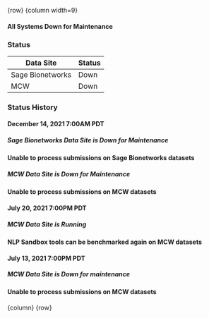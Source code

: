 <!-- markdownlint-disable no-inline-html -->
<!-- markdownlint-disable-next-line first-line-h1 -->
{row}
{column width=9}

<div class="alert alert-success">
<!-- <h4>All Systems Operational</h4> -->
<h4>All Systems Down for Maintenance</h4>
</div>

### Status

Data Site               | Status
------------------------|--------
Sage Bionetworks        | Down
MCW                     | Down

### Status History

#### December 14, 2021 7:00AM PDT

##### Sage Bionetworks Data Site is Down for Maintenance

<div class="alert alert-warning">
<h4>Unable to process submissions on Sage Bionetworks datasets</h4>
</div>

##### MCW Data Site is Down for Maintenance

<div class="alert alert-warning">
<h4>Unable to process submissions on MCW datasets</h4>
</div>

#### July 20, 2021 7:00PM PDT

##### MCW Data Site is Running

<div class="alert alert-success">
<h4>NLP Sandbox tools can be benchmarked again on MCW datasets</h4>
</div>

#### July 13, 2021 7:00PM PDT

##### MCW Data Site is Down for maintenance

<div class="alert alert-warning">
<h4>Unable to process submissions on MCW datasets</h4>
</div>

{column}
{row}

<!-- Templates
<div class="alert alert-success">
<h4>All Systems Operational</h4>
</div>

<div class="alert alert-info">
<h4>info</h4>
</div>

<div class="alert alert-success">
<h4>success</h4>
</div>

<div class="alert alert-warning">
<h4>warning</h4>
</div>

<div class="alert alert-danger">
<h4>danger</h4>
</div>
-->

<!-- Images -->

<!-- Links -->